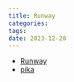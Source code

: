 ```yaml
---
title: Runway
categories: 
tags: 
date: 2023-12-20
---
```


- [Runway](https://app.runwayml.comd)
- [pika](https://pika.art/login)